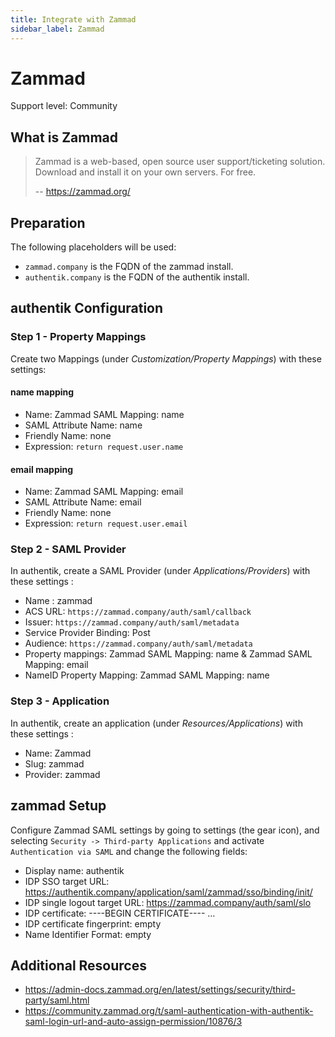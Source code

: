```yaml
---
title: Integrate with Zammad
sidebar_label: Zammad
---
```


# Zammad

<span class="badge badge--secondary">Support level: Community</span>

## What is Zammad

> Zammad is a web-based, open source user support/ticketing solution.
> Download and install it on your own servers. For free.
>
> -- https://zammad.org/

## Preparation

The following placeholders will be used:

- `zammad.company` is the FQDN of the zammad install.
- `authentik.company` is the FQDN of the authentik install.

## authentik Configuration

### Step 1 - Property Mappings

Create two Mappings (under _Customization/Property Mappings_) with these settings:

#### name mapping

- Name: Zammad SAML Mapping: name
- SAML Attribute Name: name
- Friendly Name: none
- Expression: `return request.user.name`

#### email mapping

- Name: Zammad SAML Mapping: email
- SAML Attribute Name: email
- Friendly Name: none
- Expression: `return request.user.email`

### Step 2 - SAML Provider

In authentik, create a SAML Provider (under _Applications/Providers_) with these settings :

- Name : zammad
- ACS URL: `https://zammad.company/auth/saml/callback`
- Issuer: `https://zammad.company/auth/saml/metadata`
- Service Provider Binding: Post
- Audience: `https://zammad.company/auth/saml/metadata`
- Property mappings: Zammad SAML Mapping: name & Zammad SAML Mapping: email
- NameID Property Mapping: Zammad SAML Mapping: name

### Step 3 - Application

In authentik, create an application (under _Resources/Applications_) with these settings :

- Name: Zammad
- Slug: zammad
- Provider: zammad

## zammad Setup

Configure Zammad SAML settings by going to settings (the gear icon), and selecting `Security -> Third-party Applications` and activate `Authentication via SAML` and change the following fields:

- Display name: authentik
- IDP SSO target URL: https://authentik.company/application/saml/zammad/sso/binding/init/
- IDP single logout target URL: https://zammad.company/auth/saml/slo
- IDP certificate: ----BEGIN CERTIFICATE---- …
- IDP certificate fingerprint: empty
- Name Identifier Format: empty

## Additional Resources

- https://admin-docs.zammad.org/en/latest/settings/security/third-party/saml.html
- https://community.zammad.org/t/saml-authentication-with-authentik-saml-login-url-and-auto-assign-permission/10876/3
